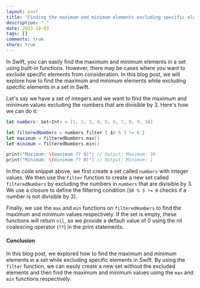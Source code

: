 ```yaml
---
layout: post
title: "Finding the maximum and minimum elements excluding specific elements in a set in Swift"
description: " "
date: 2023-10-03
tags: []
comments: true
share: true
---
```


In Swift, you can easily find the maximum and minimum elements in a set using built-in functions. However, there may be cases where you want to exclude specific elements from consideration. In this blog post, we will explore how to find the maximum and minimum elements while excluding specific elements in a set in Swift.

Let's say we have a set of integers and we want to find the maximum and minimum values excluding the numbers that are divisible by 3. Here's how we can do it:

```swift
let numbers: Set<Int> = [1, 2, 3, 4, 5, 6, 7, 8, 9, 10]

let filteredNumbers = numbers.filter { $0 % 3 != 0 }
let maximum = filteredNumbers.max()
let minimum = filteredNumbers.min()

print("Maximum: \(maximum ?? 0)") // Output: Maximum: 10
print("Minimum: \(minimum ?? 0)") // Output: Minimum: 1
```

In the code snippet above, we first create a set called `numbers` with integer values. We then use the `filter` function to create a new set called `filteredNumbers` by excluding the numbers in `numbers` that are divisible by 3. We use a closure to define the filtering condition (`$0 % 3 != 0` checks if a number is not divisible by 3).

Finally, we use the `max` and `min` functions on `filteredNumbers` to find the maximum and minimum values respectively. If the set is empty, these functions will return `nil`, so we provide a default value of 0 using the nil coalescing operator (`??`) in the print statements.

#### Conclusion

In this blog post, we explored how to find the maximum and minimum elements in a set while excluding specific elements in Swift. By using the `filter` function, we can easily create a new set without the excluded elements and then find the maximum and minimum values using the `max` and `min` functions respectively.